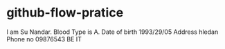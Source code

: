 # github-flow-pratice


 

I am Su Nandar.
Blood Type is A.
Date of birth 1993/29/05
Address hledan
Phone no 09876543
BE IT


